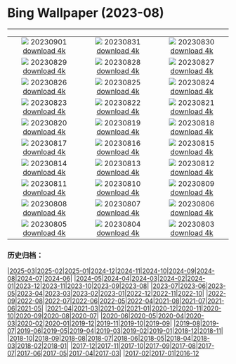 # Bing Wallpaper (2023-08)
**************
| | | |
| :----: | :----: | :----: |
| ![](https://www.bing.com/th?id=OHR.KeralaBackwaters_EN-IN5839367689_1920x1080.jpg) 20230901 [download 4k](https://www.bing.com/th?id=OHR.KeralaBackwaters_EN-IN5839367689_UHD.jpg) | ![](https://www.bing.com/th?id=OHR.IronwoodCactus_EN-IN8431583743_1920x1080.jpg) 20230831 [download 4k](https://www.bing.com/th?id=OHR.IronwoodCactus_EN-IN8431583743_UHD.jpg) | ![](https://www.bing.com/th?id=OHR.FestivalofThreads_EN-IN8502750769_1920x1080.jpg) 20230830 [download 4k](https://www.bing.com/th?id=OHR.FestivalofThreads_EN-IN8502750769_UHD.jpg) |
| ![](https://www.bing.com/th?id=OHR.TurkeyTailMush_EN-IN7925034915_1920x1080.jpg) 20230829 [download 4k](https://www.bing.com/th?id=OHR.TurkeyTailMush_EN-IN7925034915_UHD.jpg) | ![](https://www.bing.com/th?id=OHR.DubrovnikHarbor_EN-IN9410469914_1920x1080.jpg) 20230828 [download 4k](https://www.bing.com/th?id=OHR.DubrovnikHarbor_EN-IN9410469914_UHD.jpg) | ![](https://www.bing.com/th?id=OHR.JejuIsland_EN-IN5213186206_1920x1080.jpg) 20230827 [download 4k](https://www.bing.com/th?id=OHR.JejuIsland_EN-IN5213186206_UHD.jpg) |
| ![](https://www.bing.com/th?id=OHR.MuseumIsland_EN-IN5070401270_1920x1080.jpg) 20230826 [download 4k](https://www.bing.com/th?id=OHR.MuseumIsland_EN-IN5070401270_UHD.jpg) | ![](https://www.bing.com/th?id=OHR.YellowstoneFalls_EN-IN5386770490_1920x1080.jpg) 20230825 [download 4k](https://www.bing.com/th?id=OHR.YellowstoneFalls_EN-IN5386770490_UHD.jpg) | ![](https://www.bing.com/th?id=OHR.SharkFinCove_EN-IN4396943567_1920x1080.jpg) 20230824 [download 4k](https://www.bing.com/th?id=OHR.SharkFinCove_EN-IN4396943567_UHD.jpg) |
| ![](https://www.bing.com/th?id=OHR.IndiaMoon_EN-IN4180677379_1920x1080.jpg) 20230823 [download 4k](https://www.bing.com/th?id=OHR.IndiaMoon_EN-IN4180677379_UHD.jpg) | ![](https://www.bing.com/th?id=OHR.TunisiaAmphitheatre_EN-IN5220329711_1920x1080.jpg) 20230822 [download 4k](https://www.bing.com/th?id=OHR.TunisiaAmphitheatre_EN-IN5220329711_UHD.jpg) | ![](https://www.bing.com/th?id=OHR.SkogafossWaterfall_EN-IN4197421757_1920x1080.jpg) 20230821 [download 4k](https://www.bing.com/th?id=OHR.SkogafossWaterfall_EN-IN4197421757_UHD.jpg) |
| ![](https://www.bing.com/th?id=OHR.StartPointLight_EN-IN1058064247_1920x1080.jpg) 20230820 [download 4k](https://www.bing.com/th?id=OHR.StartPointLight_EN-IN1058064247_UHD.jpg) | ![](https://www.bing.com/th?id=OHR.CameraSquirrel_EN-IN0426441730_1920x1080.jpg) 20230819 [download 4k](https://www.bing.com/th?id=OHR.CameraSquirrel_EN-IN0426441730_UHD.jpg) | ![](https://www.bing.com/th?id=OHR.AvatarMountain_EN-IN0026967271_1920x1080.jpg) 20230818 [download 4k](https://www.bing.com/th?id=OHR.AvatarMountain_EN-IN0026967271_UHD.jpg) |
| ![](https://www.bing.com/th?id=OHR.TaorminaSquare_EN-IN6021512448_1920x1080.jpg) 20230817 [download 4k](https://www.bing.com/th?id=OHR.TaorminaSquare_EN-IN6021512448_UHD.jpg) | ![](https://www.bing.com/th?id=OHR.KeyWestBridge_EN-IN2793637493_1920x1080.jpg) 20230816 [download 4k](https://www.bing.com/th?id=OHR.KeyWestBridge_EN-IN2793637493_UHD.jpg) | ![](https://www.bing.com/th?id=OHR.IndependenceDay_EN-IN6025298765_1920x1080.jpg) 20230815 [download 4k](https://www.bing.com/th?id=OHR.IndependenceDay_EN-IN6025298765_UHD.jpg) |
| ![](https://www.bing.com/th?id=OHR.GeckoLeaf_EN-IN5833679106_1920x1080.jpg) 20230814 [download 4k](https://www.bing.com/th?id=OHR.GeckoLeaf_EN-IN5833679106_UHD.jpg) | ![](https://www.bing.com/th?id=OHR.PerseidsOregon_EN-IN5335133603_1920x1080.jpg) 20230813 [download 4k](https://www.bing.com/th?id=OHR.PerseidsOregon_EN-IN5335133603_UHD.jpg) | ![](https://www.bing.com/th?id=OHR.ThreeElephants_EN-IN4911760993_1920x1080.jpg) 20230812 [download 4k](https://www.bing.com/th?id=OHR.ThreeElephants_EN-IN4911760993_UHD.jpg) |
| ![](https://www.bing.com/th?id=OHR.JupiterArtland_EN-IN4437426321_1920x1080.jpg) 20230811 [download 4k](https://www.bing.com/th?id=OHR.JupiterArtland_EN-IN4437426321_UHD.jpg) | ![](https://www.bing.com/th?id=OHR.WorldLionDay_EN-IN7896417806_1920x1080.jpg) 20230810 [download 4k](https://www.bing.com/th?id=OHR.WorldLionDay_EN-IN7896417806_UHD.jpg) | ![](https://www.bing.com/th?id=OHR.BathurstArt_EN-IN4732410788_1920x1080.jpg) 20230809 [download 4k](https://www.bing.com/th?id=OHR.BathurstArt_EN-IN4732410788_UHD.jpg) |
| ![](https://www.bing.com/th?id=OHR.BlacktipSharks_EN-IN7510591621_1920x1080.jpg) 20230808 [download 4k](https://www.bing.com/th?id=OHR.BlacktipSharks_EN-IN7510591621_UHD.jpg) | ![](https://www.bing.com/th?id=OHR.BodieNC_EN-IN4440410782_1920x1080.jpg) 20230807 [download 4k](https://www.bing.com/th?id=OHR.BodieNC_EN-IN4440410782_UHD.jpg) | ![](https://www.bing.com/th?id=OHR.NaganoPond_EN-IN2550312141_1920x1080.jpg) 20230806 [download 4k](https://www.bing.com/th?id=OHR.NaganoPond_EN-IN2550312141_UHD.jpg) |
| ![](https://www.bing.com/th?id=OHR.AtlanticPuffin_EN-IN4194031243_1920x1080.jpg) 20230805 [download 4k](https://www.bing.com/th?id=OHR.AtlanticPuffin_EN-IN4194031243_UHD.jpg) | ![](https://www.bing.com/th?id=OHR.GothicRuins_EN-IN1472260655_1920x1080.jpg) 20230804 [download 4k](https://www.bing.com/th?id=OHR.GothicRuins_EN-IN1472260655_UHD.jpg) | ![](https://www.bing.com/th?id=OHR.ZelenciSprings_EN-IN1003048519_1920x1080.jpg) 20230803 [download 4k](https://www.bing.com/th?id=OHR.ZelenciSprings_EN-IN1003048519_UHD.jpg) |

### 历史归档：

|[2025-03](/../2025-03/2025-03.md)|[2025-02](/../2025-02/2025-02.md)|[2025-01](/../2025-01/2025-01.md)|[2024-12](/../2024-12/2024-12.md)|[2024-11](/../2024-11/2024-11.md)|[2024-10](/../2024-10/2024-10.md)|[2024-09](/../2024-09/2024-09.md)|[2024-08](/../2024-08/2024-08.md)|[2024-07](/../2024-07/2024-07.md)|[2024-06](/../2024-06/2024-06.md)|
|[2024-05](/../2024-05/2024-05.md)|[2024-04](/../2024-04/2024-04.md)|[2024-03](/../2024-03/2024-03.md)|[2024-02](/../2024-02/2024-02.md)|[2024-01](/../2024-01/2024-01.md)|[2023-12](/../2023-12/2023-12.md)|[2023-11](/../2023-11/2023-11.md)|[2023-10](/../2023-10/2023-10.md)|[2023-09](/../2023-09/2023-09.md)|[2023-08](/2023-08.md)|
|[2023-07](/../2023-07/2023-07.md)|[2023-06](/../2023-06/2023-06.md)|[2023-05](/../2023-05/2023-05.md)|[2023-04](/../2023-04/2023-04.md)|[2023-03](/../2023-03/2023-03.md)|[2023-02](/../2023-02/2023-02.md)|[2023-01](/../2023-01/2023-01.md)|[2022-12](/../2022-12/2022-12.md)|[2022-11](/../2022-11/2022-11.md)|[2022-10](/../2022-10/2022-10.md)|
|[2022-09](/../2022-09/2022-09.md)|[2022-08](/../2022-08/2022-08.md)|[2022-07](/../2022-07/2022-07.md)|[2022-06](/../2022-06/2022-06.md)|[2022-05](/../2022-05/2022-05.md)|[2022-04](/../2022-04/2022-04.md)|[2021-08](/../2021-08/2021-08.md)|[2021-07](/../2021-07/2021-07.md)|[2021-06](/../2021-06/2021-06.md)|[2021-05](/../2021-05/2021-05.md)|
|[2021-04](/../2021-04/2021-04.md)|[2021-03](/../2021-03/2021-03.md)|[2021-02](/../2021-02/2021-02.md)|[2021-01](/../2021-01/2021-01.md)|[2020-12](/../2020-12/2020-12.md)|[2020-11](/../2020-11/2020-11.md)|[2020-10](/../2020-10/2020-10.md)|[2020-09](/../2020-09/2020-09.md)|[2020-08](/../2020-08/2020-08.md)|[2020-07](/../2020-07/2020-07.md)|
|[2020-06](/../2020-06/2020-06.md)|[2020-05](/../2020-05/2020-05.md)|[2020-04](/../2020-04/2020-04.md)|[2020-03](/../2020-03/2020-03.md)|[2020-02](/../2020-02/2020-02.md)|[2020-01](/../2020-01/2020-01.md)|[2019-12](/../2019-12/2019-12.md)|[2019-11](/../2019-11/2019-11.md)|[2019-10](/../2019-10/2019-10.md)|[2019-09](/../2019-09/2019-09.md)|
|[2019-08](/../2019-08/2019-08.md)|[2019-07](/../2019-07/2019-07.md)|[2019-06](/../2019-06/2019-06.md)|[2019-05](/../2019-05/2019-05.md)|[2019-04](/../2019-04/2019-04.md)|[2019-03](/../2019-03/2019-03.md)|[2019-02](/../2019-02/2019-02.md)|[2019-01](/../2019-01/2019-01.md)|[2018-12](/../2018-12/2018-12.md)|[2018-11](/../2018-11/2018-11.md)|
|[2018-10](/../2018-10/2018-10.md)|[2018-09](/../2018-09/2018-09.md)|[2018-08](/../2018-08/2018-08.md)|[2018-07](/../2018-07/2018-07.md)|[2018-06](/../2018-06/2018-06.md)|[2018-05](/../2018-05/2018-05.md)|[2018-04](/../2018-04/2018-04.md)|[2018-03](/../2018-03/2018-03.md)|[2018-02](/../2018-02/2018-02.md)|[2018-01](/../2018-01/2018-01.md)|
|[2017-12](/../2017-12/2017-12.md)|[2017-11](/../2017-11/2017-11.md)|[2017-10](/../2017-10/2017-10.md)|[2017-09](/../2017-09/2017-09.md)|[2017-08](/../2017-08/2017-08.md)|[2017-07](/../2017-07/2017-07.md)|[2017-06](/../2017-06/2017-06.md)|[2017-05](/../2017-05/2017-05.md)|[2017-04](/../2017-04/2017-04.md)|[2017-03](/../2017-03/2017-03.md)|
|[2017-02](/../2017-02/2017-02.md)|[2017-01](/../2017-01/2017-01.md)|[2016-12](/../2016-12/2016-12.md)